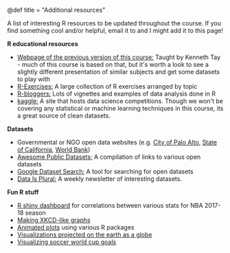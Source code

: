 @def title = "Additional resources"

A list of interesting R resources to be updated throughout the course.
If you find something cool and/or helpful, email it to and I might add it to this page!

**R educational resources**

* [Webpage of the previous version of this course:](https://web.stanford.edu/~kjytay/courses/stats32-aut2019/) Taught by Kenneth Tay - much of this course is based on that, but it's worth a look to see a slightly different presentation of similar subjects and get some datasets to play with
* [R-Exercises:](https://www.r-exercises.com/start-here-to-learn-r/) A large collection of R exercises arranged by topic
* [R-bloggers:](https://www.r-bloggers.com/) Lots of vignettes and examples of data analysis done in R
* [kaggle:](https://www.kaggle.com/) A site that hosts data science competitions. Though we won't be covering any statistical or machine learning techniques in this course, its a great source of clean datasets.

**Datasets**
* Governmental or NGO open data websites (e.g. [City of Palo Alto](http://data.cityofpaloalto.org/home), [State of California](https://data.ca.gov/), [World Bank](https://data.worldbank.org/))
* [Awesome Public Datasets:](https://github.com/caesar0301/awesome-public-datasets) A compilation of links to various open datasets
* [Google Dataset Search:](https://toolbox.google.com/datasetsearch) A tool for searching for open datasets
* [Data Is Plural:](https://tinyletter.com/data-is-plural) A weekly newsletter of interesting datasets.
	
**Fun R stuff**
* [R shiny dashboard](https://sjfmarks.shinyapps.io/nba_shiny_dash/) for correlations between various stats for NBA 2017-18 season
* [Making XKCD-like graphs](http://xkcd.r-forge.r-project.org/)
* [Animated plots](https://towardsdatascience.com/animating-your-data-visualizations-like-a-boss-using-r-f94ae20843e3) using various R packages
* [Visualizations projected on the earth as a globe](https://www.displayr.com/interactive-globe-r/)
* [Visualizing soccer world cup goals](https://ryo-n7.github.io/2018-06-29-visualize-worldcup/)
